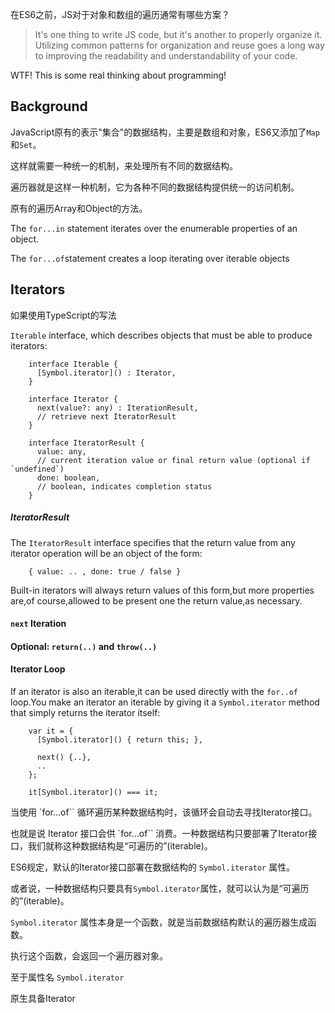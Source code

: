 在ES6之前，JS对于对象和数组的遍历通常有哪些方案？

> It's one thing to write JS code, but it's another to properly organize it. Utilizing common patterns for organization and reuse goes a long way to improving the readability and understandability of your code.

WTF! This is some real thinking about programming! 

## Background

JavaScript原有的表示"集合"的数据结构，主要是数组和对象，ES6又添加了`Map`和`Set`。

这样就需要一种统一的机制，来处理所有不同的数据结构。    

遍历器就是这样一种机制，它为各种不同的数据结构提供统一的访问机制。

原有的遍历Array和Object的方法。

The `for...in` statement iterates over the enumerable properties of an object.

The `for...of`statement creates a loop iterating over iterable objects

## Iterators

如果使用TypeScript的写法

`Iterable` interface, which describes objects that must be able to produce iterators:  

        interface Iterable {
          [Symbol.iterator]() : Iterator,
        }
        
        interface Iterator {
          next(value?: any) : IterationResult,
          // retrieve next IteratorResult
        }
        
        interface IteratorResult {
          value: any,
          // current iteration value or final return value (optional if `undefined`)
          done: boolean,
          // boolean, indicates completion status
        }
      
##### IteratorResult

The `IteratorResult` interface specifies that the return value from any iterator operation will be an object of the form:

        { value: .. , done: true / false }
    
Built-in iterators will always return values of this form,but more properties are,of course,allowed to be present one the return value,as necessary.

#### `next` Iteration

#### Optional: `return(..)` and `throw(..)`


      

#### Iterator Loop
   
If an iterator is also an iterable,it can be used directly with the `for..of` loop.You make an iterator an iterable by giving it a `Symbol.iterator` method that simply returns the iterator itself:

        var it = {
          [Symbol.iterator]() { return this; },
          
          next() {..},
          ..
        };
        
        it[Symbol.iterator]() === it;
    

当使用 `for...of`` 循环遍历某种数据结构时，该循环会自动去寻找Iterator接口。

也就是说 Iterator 接口会供 `for...of`` 消费。一种数据结构只要部署了Iterator接口，我们就称这种数据结构是“可遍历的”(iterable)。

ES6规定，默认的Iterator接口部署在数据结构的 `Symbol.iterator` 属性。

或者说，一种数据结构只要具有`Symbol.iterator`属性，就可以认为是“可遍历的”(iterable)。

`Symbol.iterator` 属性本身是一个函数，就是当前数据结构默认的遍历器生成函数。

执行这个函数，会返回一个遍历器对象。

至于属性名 `Symbol.iterator`

原生具备Iterator